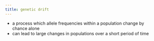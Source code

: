 ```yaml
---
title: genetic drift
---
```


- a process which allele frequencies within a population change by chance alone
- can lead to large changes in populations over a short period of time